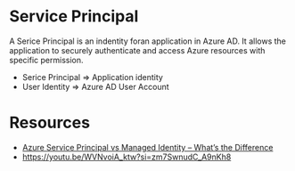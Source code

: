 # Service Principal
A Serice Principal is an indentity foran application in Azure AD. It allows the application to securely authenticate and access Azure resources with specific permission.

* Serice Principal => Application identity
* User Identity => Azure AD User Account

# Resources
* [Azure Service Principal vs Managed Identity – What’s the Difference](https://www.youtube.com/watch?v=TwpShS6KUEY)
* https://youtu.be/WVNvoiA_ktw?si=zm7SwnudC_A9nKh8


